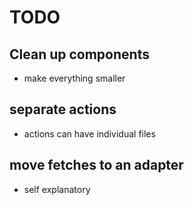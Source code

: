 # TODO

## Clean up components
 - make everything smaller

## separate actions
 - actions can have individual files

## move fetches to an adapter
 - self explanatory

## 
